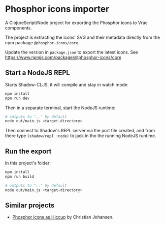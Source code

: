 # Phosphor icons importer

A ClojureScript/Node project for exporting the Phosphor icons to Vrac components.

The project is extracting the icons' SVG and their metadata directly from the npm package `@phosphor-icons/core`.

Update the version in `package.json` to export the latest icons.
See https://www.npmjs.com/package/@phosphor-icons/core

## Start a NodeJS REPL

Starts Shadow-CLJS, it will compile and stay in watch mode:

```bash
npm install
npm run dev
```

Then in a separate terminal, start the NodeJS runtime:
```bash
# outputs to ".." by default
node out/main.js <target-directory>
```

Then connect to Shadow's REPL server via the port file created,
and from there type `(shadow/repl :node)` to jack in tho the running NodeJS runtime.

## Run the export

In this project's folder:

```bash
npm install
npm run build

# outputs to ".." by default
node out/main.js <target-directory>
```

## Similar projects

- [Phosphor icons as Hiccup](https://github.com/cjohansen/phosphor-clj) by Christian Johansen.
